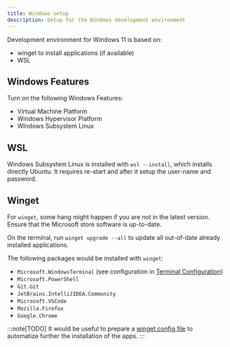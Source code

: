 ```yaml
---
title: Windows setup
description: Setup for the Windows development environment
---
```


Development environment for Windows 11 is based on:

- winget to install applications (if available)
- WSL

## Windows Features

Turn on the following Windows Features:

- Virtual Machine Platform
- Windows Hypervisor Platform
- WIndows Subsystem Linux

## WSL

Windows Subsystem Linux is installed with `wsl --install`, which installs directly Ubuntu.
It requires re-start and after it setup the user-name and password.

## Winget

For `winget`, some hang might happen if you are not in the latest version.
Ensure that the Microsoft store software is up-to-date.

On the terminal, run `winget upgrade --all` to update all out-of-date already installed applications.

The following packages would be installed with `winget`:

- `Microsoft.WindowsTerminal` (see configuration in [Terminal Configuration](/tool/terminal))
- `Microsoft.PowerShell`
- `Git.Git`
- `JetBrains.IntelliJIDEA.Community`
- `Microsoft.VSCode`
- `Mozilla.Firefox`
- `Google.Chrome`

:::note[TODO]
It would be useful to prepare a [winget config file](https://learn.microsoft.com/en-us/windows/package-manager/configuration/) to automatize further the installation of the apps.
:::

